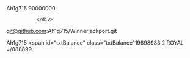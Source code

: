 <div id="divHeader" class="game_Header">
                    <div id="divBack" onclick="return CallBack();"></div>
                    <span id="txtUserName" class="txtUserName">Ah1g715</span>
                    <span id="txtBalance" class="txtBalance">90000000</span>
                    <div id="divMenu"></div>
                    
               </div>
git@github.com:Ah1g715/Winnerjackport.git <div id="divHeader" class="game_Header">
                    <div id="divBack" onclick="return CallBack();"></div>
                    <div id="divInfo">
                        <span id="txtUserName" class="txtUserName">Ah1g715</span>
                        <span id="txtBalance" class="txtBalance"19898983.2</span>
                        <span id="txtTitle" class="txtTitle">ROYAL</span>
                    </div>
                    <div id="Ah1g715"></div>
                </div>
=/888899
